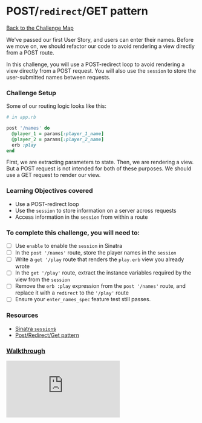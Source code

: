 # POST/`redirect`/GET pattern

[Back to the Challenge Map](README.md)

We've passed our first User Story, and users can enter their names. Before we move on, we should refactor our code to avoid rendering a view directly from a POST route.

In this challenge, you will use a POST-redirect loop to avoid rendering a view directly from a POST request. You will also use the `session` to store the user-submitted names between requests.

### Challenge Setup

Some of our routing logic looks like this:

```ruby
# in app.rb

post '/names' do
  @player_1 = params[:player_1_name]
  @player_2 = params[:player_2_name]
  erb :play
end
```

First, we are extracting parameters to state. Then, we are rendering a view. But a POST request is not intended for both of these purposes. We should use a GET request to render our view.

### Learning Objectives covered
- Use a POST-redirect loop
- Use the `session` to store information on a server across requests
- Access information in the `session` from within a route

### To complete this challenge, you will need to:

- [ ] Use `enable` to enable the `session` in Sinatra
- [ ] In the `post '/names'` route, store the player names in the `session`
- [ ] Write a `get '/play` route that renders the `play.erb` view you already wrote
- [ ] In the `get '/play'` route, extract the instance variables required by the view from the `session`
- [ ] Remove the `erb :play` expression from the `post '/names'` route, and replace it with a `redirect` to the `'/play'` route
- [ ] Ensure your `enter_names_spec` feature test still passes.

### Resources

- [Sinatra `session`s](http://www.sinatrarb.com/intro.html#Using%20Sessions)
- [Post/Redirect/Get pattern](https://en.wikipedia.org/wiki/Post/Redirect/Get)

### [Walkthrough](walkthroughs/post_redirect_get_pattern.md)


![Tracking pixel](https://githubanalytics.herokuapp.com/course/intro_to_the_web/post_redirect_get_pattern.md)
